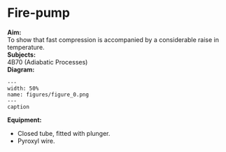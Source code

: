 # Fire-pump 
    
<b> Aim: </b>  
 To show that fast compression is accompanied by a considerable raise in temperature.    
<b> Subjects: </b>  
 4B70 (Adiabatic Processes)   
<b> Diagram: </b>  
   
```{figure} figures/figure_0.png  
---  
width: 50%  
name: figures/figure_0.png  
---  
caption  
``` 
     
<b> Equipment: </b>  
 
 *  Closed tube, fitted with plunger. 
 *  Pyroxyl wire.
 